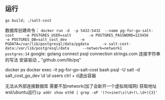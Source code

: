 ## 运行
`go build; ./salt-cost`

数据库创建命令： `docker run -d  -p 5432:5432  --name pg-for-go-salt-cost     -e POSTGRES_USER=salt        -e POSTGRES_PASSWORD=123456      -e POSTGRES_DB=salt_cost_dev      -e PGDATA=/var/lib/postgresql/data/pgdata      -v salt-cost-data:/var/lib/postgresql/data      --network=network1       postgres:14`
google: golang connect psql
connection strings.com 连接字符串的写法
安装驱动 
	_ "github.com/lib/pq"

docker ps
docker exec -it pg-for-go-salt-cost bash
psql -U salt -d salt_cost_go_dev
\d
\d users
ctrl + d退出容器

无法从外部连接数据库 需要不加network(加了会新开一个虚拟局域网)
获取地址 wsl/ubuntu运行`ip addr show eth0 | grep -oP '(?<=inet\s)\d+(\.\d+){3}'`